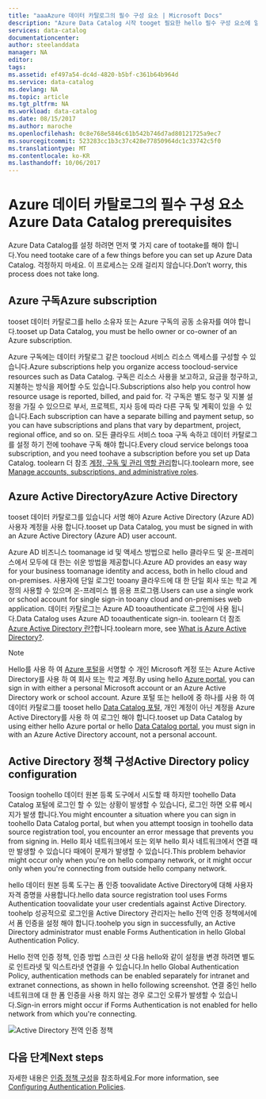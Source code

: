 ```yaml
---
title: "aaaAzure 데이터 카탈로그의 필수 구성 요소 | Microsoft Docs"
description: "Azure Data Catalog 시작 tooget 필요한 hello 필수 구성 요소에 알아봅니다."
services: data-catalog
documentationcenter: 
author: steelanddata
manager: NA
editor: 
tags: 
ms.assetid: ef497a54-dc4d-4820-b5bf-c361b64b964d
ms.service: data-catalog
ms.devlang: NA
ms.topic: article
ms.tgt_pltfrm: NA
ms.workload: data-catalog
ms.date: 08/15/2017
ms.author: maroche
ms.openlocfilehash: 0c8e768e5846c61b542b746d7ad80121725a9ec7
ms.sourcegitcommit: 523283cc1b3c37c428e77850964dc1c33742c5f0
ms.translationtype: MT
ms.contentlocale: ko-KR
ms.lasthandoff: 10/06/2017
---
```

# <a name="azure-data-catalog-prerequisites"></a><span data-ttu-id="1a2d0-103">Azure 데이터 카탈로그의 필수 구성 요소</span><span class="sxs-lookup"><span data-stu-id="1a2d0-103">Azure Data Catalog prerequisites</span></span>

<span data-ttu-id="1a2d0-104">Azure Data Catalog를 설정 하려면 먼저 몇 가지 care of tootake를 해야 합니다.</span><span class="sxs-lookup"><span data-stu-id="1a2d0-104">You need tootake care of a few things before you can set up Azure Data Catalog.</span></span> <span data-ttu-id="1a2d0-105">걱정하지 마세요. 이 프로세스는 오래 걸리지 않습니다.</span><span class="sxs-lookup"><span data-stu-id="1a2d0-105">Don’t worry, this process does not take long.</span></span>

## <a name="azure-subscription"></a><span data-ttu-id="1a2d0-106">Azure 구독</span><span class="sxs-lookup"><span data-stu-id="1a2d0-106">Azure subscription</span></span>
<span data-ttu-id="1a2d0-107">tooset 데이터 카탈로그를 hello 소유자 또는 Azure 구독의 공동 소유자를 여야 합니다.</span><span class="sxs-lookup"><span data-stu-id="1a2d0-107">tooset up Data Catalog, you must be hello owner or co-owner of an Azure subscription.</span></span>

<span data-ttu-id="1a2d0-108">Azure 구독에는 데이터 카탈로그 같은 toocloud 서비스 리소스 액세스를 구성할 수 있습니다.</span><span class="sxs-lookup"><span data-stu-id="1a2d0-108">Azure subscriptions help you organize access toocloud-service resources such as Data Catalog.</span></span> <span data-ttu-id="1a2d0-109">구독은 리소스 사용을 보고하고, 요금을 청구하고, 지불하는 방식을 제어할 수도 있습니다.</span><span class="sxs-lookup"><span data-stu-id="1a2d0-109">Subscriptions also help you control how resource usage is reported, billed, and paid for.</span></span> <span data-ttu-id="1a2d0-110">각 구독은 별도 청구 및 지불 설정을 가질 수 있으므로 부서, 프로젝트, 지사 등에 따라 다른 구독 및 계획이 있을 수 있습니다.</span><span class="sxs-lookup"><span data-stu-id="1a2d0-110">Each subscription can have a separate billing and payment setup, so you can have subscriptions and plans that vary by department, project, regional office, and so on.</span></span> <span data-ttu-id="1a2d0-111">모든 클라우드 서비스 tooa 구독 속하고 데이터 카탈로그를 설정 하기 전에 toohave 구독 해야 합니다.</span><span class="sxs-lookup"><span data-stu-id="1a2d0-111">Every cloud service belongs tooa subscription, and you need toohave a subscription before you set up Data Catalog.</span></span> <span data-ttu-id="1a2d0-112">toolearn 더 참조 [계정, 구독 및 관리 역할 관리](../active-directory/active-directory-assign-admin-roles.md)합니다.</span><span class="sxs-lookup"><span data-stu-id="1a2d0-112">toolearn more, see [Manage accounts, subscriptions, and administrative roles](../active-directory/active-directory-assign-admin-roles.md).</span></span>

## <a name="azure-active-directory"></a><span data-ttu-id="1a2d0-113">Azure Active Directory</span><span class="sxs-lookup"><span data-stu-id="1a2d0-113">Azure Active Directory</span></span>
<span data-ttu-id="1a2d0-114">tooset 데이터 카탈로그를 있습니다 서명 해야 Azure Active Directory (Azure AD) 사용자 계정을 사용 합니다.</span><span class="sxs-lookup"><span data-stu-id="1a2d0-114">tooset up Data Catalog, you must be signed in with an Azure Active Directory (Azure AD) user account.</span></span>

<span data-ttu-id="1a2d0-115">Azure AD 비즈니스 toomanage id 및 액세스 방법으로 hello 클라우드 및 온-프레미스에서 모두에 대 한는 쉬운 방법을 제공합니다.</span><span class="sxs-lookup"><span data-stu-id="1a2d0-115">Azure AD provides an easy way for your business toomanage identity and access, both in hello cloud and on-premises.</span></span> <span data-ttu-id="1a2d0-116">사용자에 단일 로그인 tooany 클라우드에 대 한 단일 회사 또는 학교 계정의 사용할 수 있으며 온-프레미스 웹 응용 프로그램.</span><span class="sxs-lookup"><span data-stu-id="1a2d0-116">Users can use a single work or school account for single sign-in tooany cloud and on-premises web application.</span></span> <span data-ttu-id="1a2d0-117">데이터 카탈로그는 Azure AD tooauthenticate 로그인에 사용 됩니다.</span><span class="sxs-lookup"><span data-stu-id="1a2d0-117">Data Catalog uses Azure AD tooauthenticate sign-in.</span></span> <span data-ttu-id="1a2d0-118">toolearn 더 참조 [Azure Active Directory 란?](../active-directory/active-directory-whatis.md)합니다.</span><span class="sxs-lookup"><span data-stu-id="1a2d0-118">toolearn more, see [What is Azure Active Directory?](../active-directory/active-directory-whatis.md).</span></span>

> [!NOTE]
> <span data-ttu-id="1a2d0-119">Hello를 사용 하 여 [Azure 포털](http://portal.azure.com/)을 서명할 수 개인 Microsoft 계정 또는 Azure Active Directory를 사용 하 여 회사 또는 학교 계정.</span><span class="sxs-lookup"><span data-stu-id="1a2d0-119">By using hello [Azure portal](http://portal.azure.com/), you can sign in with either a personal Microsoft account or an Azure Active Directory work or school account.</span></span> <span data-ttu-id="1a2d0-120">Azure 포털 또는 hello에 중 하나를 사용 하 여 데이터 카탈로그를 tooset hello [Data Catalog 포털](http://www.azuredatacatalog.com), 개인 계정이 아닌 계정을 Azure Active Directory를 사용 하 여 로그인 해야 합니다.</span><span class="sxs-lookup"><span data-stu-id="1a2d0-120">tooset up Data Catalog by using either hello Azure portal or hello [Data Catalog portal](http://www.azuredatacatalog.com), you must sign in with an Azure Active Directory account, not a personal account.</span></span>
>
>

## <a name="active-directory-policy-configuration"></a><span data-ttu-id="1a2d0-121">Active Directory 정책 구성</span><span class="sxs-lookup"><span data-stu-id="1a2d0-121">Active Directory policy configuration</span></span>
<span data-ttu-id="1a2d0-122">Toosign toohello 데이터 원본 등록 도구에서 시도할 때 하지만 toohello Data Catalog 포털에 로그인 할 수 있는 상황이 발생할 수 있습니다, 로그인 하면 오류 메시지가 발생 합니다.</span><span class="sxs-lookup"><span data-stu-id="1a2d0-122">You might encounter a situation where you can sign in toohello Data Catalog portal, but when you attempt toosign in toohello data source registration tool, you encounter an error message that prevents you from signing in.</span></span> <span data-ttu-id="1a2d0-123">Hello 회사 네트워크에서 또는 외부 hello 회사 네트워크에서 연결 때만 발생할 수 있습니다 때에이 문제가 발생할 수 있습니다.</span><span class="sxs-lookup"><span data-stu-id="1a2d0-123">This problem behavior might occur only when you're on hello company network, or it might occur only when you're connecting from outside hello company network.</span></span>

<span data-ttu-id="1a2d0-124">hello 데이터 원본 등록 도구는 폼 인증 toovalidate Active Directory에 대해 사용자 자격 증명을 사용합니다.</span><span class="sxs-lookup"><span data-stu-id="1a2d0-124">hello data source registration tool uses Forms Authentication toovalidate your user credentials against Active Directory.</span></span> <span data-ttu-id="1a2d0-125">toohelp 성공적으로 로그인을 Active Directory 관리자는 hello 전역 인증 정책에서에서 폼 인증을 설정 해야 합니다.</span><span class="sxs-lookup"><span data-stu-id="1a2d0-125">toohelp you sign in successfully, an Active Directory administrator must enable Forms Authentication in hello Global Authentication Policy.</span></span>

<span data-ttu-id="1a2d0-126">Hello 전역 인증 정책, 인증 방법 스크린 샷 다음 hello와 같이 설정을 변경 하려면 별도로 인트라넷 및 익스트라넷 연결을 수 있습니다.</span><span class="sxs-lookup"><span data-stu-id="1a2d0-126">In hello Global Authentication Policy, authentication methods can be enabled separately for intranet and extranet connections, as shown in hello following screenshot.</span></span> <span data-ttu-id="1a2d0-127">연결 중인 hello 네트워크에 대 한 폼 인증을 사용 하지 않는 경우 로그인 오류가 발생할 수 있습니다.</span><span class="sxs-lookup"><span data-stu-id="1a2d0-127">Sign-in errors might occur if Forms Authentication is not enabled for hello network from which you're connecting.</span></span>

 ![Active Directory 전역 인증 정책](./media/data-catalog-prerequisites/global-auth-policy.png)

## <a name="next-steps"></a><span data-ttu-id="1a2d0-129">다음 단계</span><span class="sxs-lookup"><span data-stu-id="1a2d0-129">Next steps</span></span>
<span data-ttu-id="1a2d0-130">자세한 내용은 [인증 정책 구성](https://technet.microsoft.com/library/dn486781.aspx)을 참조하세요.</span><span class="sxs-lookup"><span data-stu-id="1a2d0-130">For more information, see [Configuring Authentication Policies](https://technet.microsoft.com/library/dn486781.aspx).</span></span>
